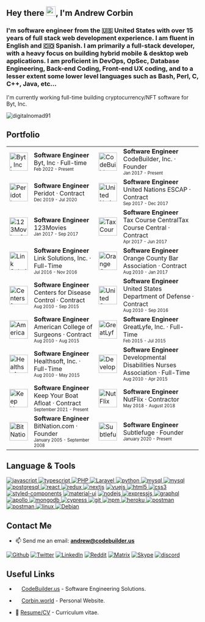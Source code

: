 <h2>Hey there <img src="https://raw.githubusercontent.com/MartinHeinz/MartinHeinz/master/wave.gif" width="25px">, I'm Andrew Corbin</h2>
<h3>I'm software engineer from the 🇺🇸 United States with over 15 years of full stack web development experience. I am fluent in English and 🇨🇴 Spanish. I am primarily a full-stack developer, with a heavy focus on building hybrid mobile & desktop web applications. I am proficient in DevOps, OpSec, Database Engineering, Back-end Coding, Front-end UX coding, and to a lesser extent some lower level languages such as Bash, Perl, C, C++, Java, etc...</h3>

<p>I'm currently working full-time building cryptocurrency/NFT software for Byt, Inc.</p>

<p align="left"> <img src="https://komarev.com/ghpvc/?username=digitalnomad91&label=Profile%20views&color=0e75b6&style=flat" alt="digitalnomad91" /> </p>


<h2>Portfolio</h2>
<table border="0">
<tr>
<td> 
<a href="https://byt.io"><img src="https://codebuilder.us/images/byt-logo.webp" alt="Byt, Inc logo" width="48" height="48"></a>
</td>
<td>
<b>Software Engineer</b><br>
<span>Byt, Inc · Full-time</span><br>
<sub><sup>Feb 2022 - Present</sup></sub>
</td>

<td> 
<a href="https://codebuilder.us"><img src="https://codebuilder.us/images/mandala4_75.png" alt="CodeBuilder, Inc. logo" width="48" height="48"></a>
</td>
<td>
<b>Software Engineer</b><br>
<span>CodeBuilder, Inc. · Founder</span><br>
<sub><sup>Jan 2017 - Present</sup></sub>
</td>
</tr>

<tr>
<td> 
<a href="https://onperidot.com"><img src="https://codebuilder.us/images/peridot-logo.png" alt="Peridot logo" width="48" height="48"></a>
</td>
<td>
<b>Software Engineer</b><br>
<span>Peridot · Contract</span><br>
<sub><sup>Dec 2019 - Jul 2020</sup></sub>
</td>

<td> 
<a href="https://www.unescap.org/"><img src="https://codebuilder.us/images/unescap-logo.jpg" alt="United Nations ESCAP logo" width="48" height="48"></a>
</td>
<td>
<b>Software Engineer</b><br>
<span>United Nations ESCAP · Contract</span><br>
<sub><sup>Sep 2017 - Dec 2017</sup></sub>
</td>
</tr>

<tr>
<td> 
<a href="https://123movies.fun"><img src="https://codebuilder.us/images/123movies.webp" alt="123Movies.fun" width="48" height="48"></a>
</td>
<td>
<b>Software Engineer</b><br>
<span>123Movies</span><br>
<sub><sup>Jan 2017 - Sep 2017</sup></sub>
</td>

<td> 
<a href="https://taxcoursecentral.com"><img src="https://codebuilder.us/images/taxcoursecentral-logo.jpg" alt="Tax Course Central logo" width="48" height="48"></a>
</td>
<td>
<b>Software Engineer</b><br>
<span>Tax Course CentralTax Course Central · Contract</span><br>
<sub><sup>Apr 2017 - Jun 2017</sup></sub>
</td>
</tr>

<tr>
<td> 
<img src="https://codebuilder.us/images/link-sol.jpg" alt="Link Solutions, Inc. logo" width="48" height="48">
</td>
<td>
<b>Software Engineer</b><br>
<span>Link Solutions, Inc. · Full-Time</span><br>
<sub><sup>Jul 2016 - Nov 2016</sup></sub>
</td>

<td> 
<a href="https://orangecountybar.org"><img src="https://codebuilder.us/images/ocba-logo.png" alt="Orange County Bar Association logo" width="48" height="48"></a>
</td>
<td>
<b>Software Engineer</b><br>
<span>Orange County Bar Association · Contract</span><br>
<sub><sup>Aug 2010 - Jan 2017</sup></sub>
</td>
</tr>

<tr>
<td> 
<a href="https://www.cdc.gov/vaccines/ed/youcalltheshots.html"><img src="https://codebuilder.us/images/cdc-logo.png" alt="Centers for Disease Control" width="48" height="48"></a>
</td>
<td>
<b>Software Engineer</b><br>
<span>Centers for Disease Control · Contract</span><br>
<sub><sup>Aug 2010 - Sep 2015</sup></sub>
</td>

<td> 
<a href="https://www.health.mil/About-MHS/OASDHA/Defense-Health-Agency"><img src="https://codebuilder.us/images/dod-logo.png" alt="United States Department of Defense logo" width="48" height="48"></a>
</td>
<td>
<b>Software Engineer</b><br>
<span>United States Department of Defense · Contract</span><br>
<sub><sup>Aug 2010 - Sep 2016</sup></sub>
</td>
</tr>

<tr>
<td> 
<a href="https://www.facs.org/quality-programs/acs-nsqip"><img src="https://codebuilder.us/images/acs-logo.jpeg" alt="American College of Surgeons logo" width="48" height="48"></a>
</td>
<td>
<b>Software Engineer</b><br>
<span>American College of Surgeons · Contract</span><br>
<sub><sup>Aug 2010 - Aug 2015</sup></sub>
</td>

<td> 
<a href="[https://codebuilder.us/images/greatlyfe-logo.png](https://web.archive.org/web/20160122145927/https://greatlyfe.com/)"><img src="https://codebuilder.us/images/greatlyfe-logo.png" alt="GreatLyfe, Inc." width="48" height="48"></a>
</td>
<td>
<b>Software Engineer</b><br>
<span>GreatLyfe, Inc. · Full-Time</span><br>
<sub><sup>Feb 2015 - Jul 2015</sup></sub>
</td>
</tr>

<tr>
<td> 
<a href="https://web.archive.org/web/20100820185447/http://healthsoftonline.com/hsi/"><img src="https://codebuilder.us/images/healthsoft-logo.png" alt="Healthsoft, Inc." width="48" height="48"></a>
</td>
<td>
<b>Software Engineer</b><br>
<span>Healthsoft, Inc. · Full-Time</span><br>
<sub><sup>Aug 2010 - May 2015</sup></sub>
</td>

<td> 
<a href="https://ddna.org/"><img src="https://codebuilder.us/images/ddna-logo.jpg" alt="Developmental Disabilities Nurses Association logo" width="48" height="48"></a>
</td>
<td>
<b>Software Engineer</b><br>
<span>Developmental Disabilities Nurses Association · Full-Time</span><br>
<sub><sup>Aug 2010 - Apr 2015</sup></sub>
</td>
</tr>


<tr>
<td> 
<a href="https://kybaproject.com"><img src="https://codebuilder.us/images/kyba_logo.png" alt="Keep Your Boat Afloat" width="48" height="48"></a>
</td>
<td>
<b>Software Engineer</b><br>
<span>Keep Your Boat Afloat · Contract</span><br>
<sub><sup>September 2021 - Present</sup></sub>
</td>

<td> 
<a href="https://nutflix.com"><img src="https://codebuilder.us/images/nutflix-logo.png" alt="NutFlix" width="48" height="48"></a>
</td>
<td>
<b>Software Engineer</b><br>
<span>NutFlix · Contractor</span><br>
<sub><sup>May 2018 - August 2018</sup></sub>
</td>
</tr>


<tr>
<td> 
<a href="https://web.archive.org/web/20080204160940/http://bitnation.com:80/"><img src="https://codebuilder.us/images/bitnation-favicon-1.png" alt="BitNation.com" width="48" height="48"></a>
</td>
<td>
<b>Software Engineer</b><br>
<span>BitNation.com · Founder</span><br>
<sub><sup>January 2005 - September 2008</sup></sub>
</td>
<td> 
<a href="https://subtlefu.ge"><img src="https://subtlefuge.com/transparent.png" alt="Subtlefuge" width="48" height="48"></a>
</td>
<td>
<b>Software Engineer</b><br>
<span>Subtlefuge · Founder</span><br>
<sub><sup>January 2020 - Present</sup></sub>
</td>

</tr>
</table>




<h2>Language & Tools</h2>
<p align="left">
	<a href="https://developer.mozilla.org/en-US/docs/Web/JavaScript" target="_blank"> <img src="https://img.shields.io/badge/JavaScript-F7DF1E?style=for-the-badge&logo=javascript&logoColor=black" alt="javascript" /> </a> 
	<a href="https://www.typescriptlang.org/" target="_blank"> <img src="https://img.shields.io/badge/TypeScript-007ACC?style=for-the-badge&logo=typescript&logoColor=white" alt="typescript" /> </a> 
	<a href="https://www.php.net/" target="_blank"> <img src="https://img.shields.io/badge/PHP-8892bf?style=for-the-badge&logo=PHP&logoColor=white" alt="PHP" /> </a> 
	<a href="https://laravel.com/" target="_blank"> <img src="https://img.shields.io/badge/Laravel-ff2d20?style=for-the-badge&logo=laravel&logoColor=white" alt="Laravel" /> </a> 
	<a href="https://www.python.org" target="_blank"> <img src="https://img.shields.io/badge/Python-14354C?style=for-the-badge&logo=python&logoColor=white" alt="python" /> </a>
	<a href="https://www.mysql.com/" target="_blank"> <img src="https://img.shields.io/badge/MYSQL-00758f?style=for-the-badge&logo=MYSQL&logoColor=white" alt="mysql" /> </a>
	<a href="https://mariadb.org/" target="_blank"> <img src="https://img.shields.io/badge/MariaDB-4e629a?style=for-the-badge&logo=mariadb&logoColor=white" alt="mysql" /> </a>
	<a href="https://www.postgresql.org" target="_blank"> <img src="https://img.shields.io/badge/PostgreSQL-316192?style=for-the-badge&logo=postgresql&logoColor=white" alt="postgresql" /> </a>
	<a href="https://reactjs.org/" target="_blank"> <img src="https://img.shields.io/badge/React-20232A?style=for-the-badge&logo=react&logoColor=61DAFB" alt="react" /> </a>
	<a href="https://redux.js.org" target="_blank"> <img src="https://img.shields.io/badge/Redux-593D88?style=for-the-badge&logo=redux&logoColor=white" alt="redux" /> </a>
	<a href="https://nextjs.org/" target="_blank"> <img src="https://img.shields.io/badge/next.js-000000?style=for-the-badge&logo=next.js&logoColor=white" alt="nextjs" /></a>
	<a href="https://vuejs.org/" target="_blank"> <img src="https://img.shields.io/badge/Vue.js-35495E?style=for-the-badge&logo=vue.js&logoColor=4FC08D" alt="vuejs" /> </a> 
	<a href="https://www.w3.org/html/" target="_blank"> <img src="https://img.shields.io/badge/HTML5-E34F26?style=for-the-badge&logo=html5&logoColor=white" alt="html5" /> </a>
	<a href="https://www.w3schools.com/css/" target="_blank"> <img src="https://img.shields.io/badge/CSS3-1572B6?style=for-the-badge&logo=css3&logoColor=white" alt="css3" /> </a>
	<a href="https://www.styled-components.com" target="_blank"> <img src="https://img.shields.io/badge/styled--components-DB7093?style=for-the-badge&logo=styled-components&logoColor=white" alt="styled-components" /></a>
	<a href="https://material-ui.org/" target="_blank"> <img src="https://img.shields.io/badge/Material--UI-0081CB?style=for-the-badge&logo=material-ui&logoColor=white" alt="material-ui" /></a>
	<a href="https://nodejs.org" target="_blank"> <img src="https://img.shields.io/badge/Node.js-43853D?style=for-the-badge&logo=node.js&logoColor=white" alt="nodejs" /> </a>
	<a href="https://www.expressjs.com" target="_blank"> <img src="https://img.shields.io/badge/Express.js-000000?style=for-the-badge&logo=express&logoColor=white" alt="expressjs" /> </a>
	<a href="https://graphql.org" target="_blank"> <img src="https://img.shields.io/badge/graphql-e535ab?style=for-the-badge&logo=graphql&logoColor=white" alt="graphql" /> </a>
	<a href="https://www.apollographql.com" target="_blank"> <img src="https://img.shields.io/badge/apollo-162A45?style=for-the-badge&logo=apollo%20graphql&logoColor=white" alt="apollo" /> </a>
	<a href="https://www.mongodb.com/" target="_blank"> <img src="https://img.shields.io/badge/MongoDB-4EA94B?style=for-the-badge&logo=mongodb&logoColor=white" alt="mongodb" /> </a>
	<a href="https://www.cypress.io" target="_blank"> <img src="https://img.shields.io/badge/cypress-000000?style=for-the-badge&logo=cypress&logoColor=white" alt="cypress" /> </a>
	<a href="https://git-scm.com/" target="_blank"> <img src="https://img.shields.io/badge/Git-F05032?style=for-the-badge&logo=git&logoColor=white" alt="git" /> </a>
	<a href="https://npmjs.com/" target="_blank"> <img src="https://img.shields.io/badge/npm-CB3837?style=for-the-badge&logo=npm&logoColor=white" alt="npm" /> </a>
	<a href="https://heroku.com" target="_blank"> <img src="https://img.shields.io/badge/Heroku-430098?style=for-the-badge&logo=heroku&logoColor=white" alt="heroku" /> </a>
	<a href="https://postman.com" target="_blank"> <img src="https://img.shields.io/badge/postman-E95723?style=for-the-badge&logo=postman&logoColor=white" alt="postman" /> </a>
	<a href="https://code.visualstudio.com" target="_blank"> <img src="https://img.shields.io/badge/VS_Code-0078D4?style=for-the-badge&logo=visual%20studio%20code&logoColor=white" alt="postman" /> </a>
	<a href="https://www.linux.org/" target="_blank"> <img src="https://img.shields.io/badge/linux-E79A00?style=for-the-badge&logo=linux&logoColor=white" alt="linux" /> </a>
	<a href="https://www.debian.org/" target="_blank"> <img src="https://img.shields.io/badge/Debian-a80030?style=for-the-badge&logo=Debian&logoColor=white" alt="Debian" /> </a>
</p>

<h2>Contact Me</h2>

- 📫 Send me an email: **andrew@codebuilder.us**

<p><a href="https://github.com/digitalnomad91" target="_blank"><img alt="Github" src="https://img.shields.io/badge/GitHub-161b22.svg?&style=for-the-badge&logo=Github&logoColor=white" /></a> 
<a href="https://twitter.com/digitalnomad91" target="_blank"><img alt="Twitter" src="https://img.shields.io/badge/twitter-%231DA1F2.svg?&style=for-the-badge&logo=twitter&logoColor=white" /></a> 
<a href="https://www.linkedin.com/in/digitalnomad91" target="_blank"><img alt="LinkedIn" src="https://img.shields.io/badge/linkedin-%230077B5.svg?&style=for-the-badge&logo=linkedin&logoColor=white" /></a> 
<a href="https://www.reddit.com/u/taofullstack" target="_blank"><img alt="Reddit" src="https://img.shields.io/badge/Reddit-FF4500?style=for-the-badge&logo=reddit&logoColor=white" /></a>
 <a href="https://matrix.subtlefu.ge/#/#main:subtlefuge.com" target="_blank"><img alt="Matrix" src="https://img.shields.io/matrix/video:subtlefuge.com?label=Matrix&logo=matrix&style=for-the-badge" /></a>
 <a href="https://join.skype.com/invite/jgfzj3ov5i5U" target="_blank"><img alt="Skype" src="https://img.shields.io/badge/Skype-00aff0.svg?&style=for-the-badge&logo=Skype&logoColor=white" /></a>	
 <a href="https://discordapp.com/users/542088220117303316/" target="_blank"><img alt="discord" src="https://img.shields.io/badge/Discord-5560e9?style=for-the-badge&logo=Discord&logoColor=white" /></a>	
	
</p>


 
<h2>Useful Links</h2>

- <img src="https://codebuilder.us/images/mandala4_75.png" height="12" width="12"> <a href="https://codebuilder.us" target="_blank">CodeBuilder.us</a> - Software Engineering Solutions.

- <img src="https://subtlefuge.com/transparent.png" height="12" width="12"> <a href="https://corbin.world" target="_blank">Corbin.world</a> - Personal Website.

- 💼 <a href="https://corbin.world/resume" target="_blank">Resume/CV</a> - Curriculum vitae.
